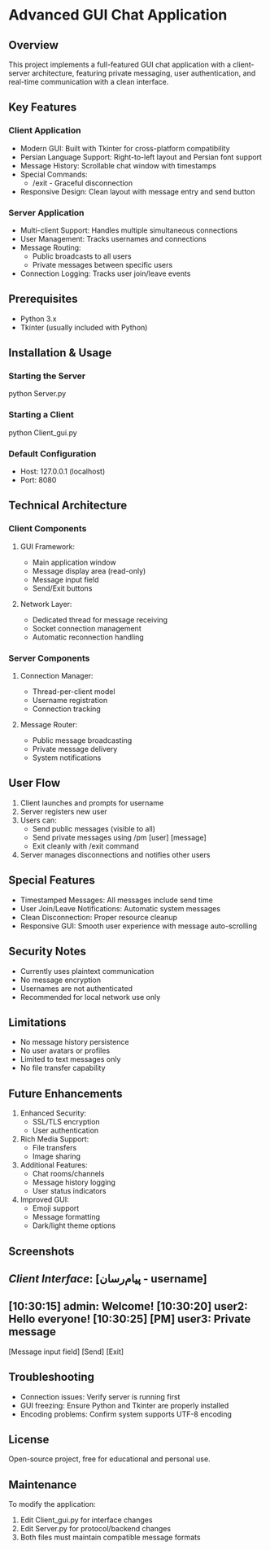 # Advanced GUI Chat Application

## Overview
This project implements a full-featured GUI chat application with a client-server architecture, featuring private messaging, user authentication, and real-time communication with a clean interface.

## Key Features

### Client Application
- Modern GUI: Built with Tkinter for cross-platform compatibility
- Persian Language Support: Right-to-left layout and Persian font support
- Message History: Scrollable chat window with timestamps
- Special Commands:
  - /exit - Graceful disconnection
- Responsive Design: Clean layout with message entry and send button

### Server Application
- Multi-client Support: Handles multiple simultaneous connections
- User Management: Tracks usernames and connections
- Message Routing:
  - Public broadcasts to all users
  - Private messages between specific users
- Connection Logging: Tracks user join/leave events

## Prerequisites
- Python 3.x
- Tkinter (usually included with Python)

## Installation & Usage

### Starting the Server
python Server.py

### Starting a Client
python Client_gui.py

### Default Configuration
- Host: 127.0.0.1 (localhost)
- Port: 8080

## Technical Architecture

### Client Components
1. GUI Framework:
   - Main application window
   - Message display area (read-only)
   - Message input field
   - Send/Exit buttons

2. Network Layer:
   - Dedicated thread for message receiving
   - Socket connection management
   - Automatic reconnection handling

### Server Components
1. Connection Manager:
   - Thread-per-client model
   - Username registration
   - Connection tracking

2. Message Router:
   - Public message broadcasting
   - Private message delivery
   - System notifications

## User Flow
1. Client launches and prompts for username
2. Server registers new user
3. Users can:
   - Send public messages (visible to all)
   - Send private messages using /pm [user] [message]
   - Exit cleanly with /exit command
4. Server manages disconnections and notifies other users

## Special Features
- Timestamped Messages: All messages include send time
- User Join/Leave Notifications: Automatic system messages
- Clean Disconnection: Proper resource cleanup
- Responsive GUI: Smooth user experience with message auto-scrolling

## Security Notes
- Currently uses plaintext communication
- No message encryption
- Usernames are not authenticated
- Recommended for local network use only

## Limitations
- No message history persistence
- No user avatars or profiles
- Limited to text messages only
- No file transfer capability

## Future Enhancements
1. Enhanced Security:
   - SSL/TLS encryption
   - User authentication
2. Rich Media Support:
   - File transfers
   - Image sharing
3. Additional Features:
   - Chat rooms/channels
   - Message history logging
   - User status indicators
4. Improved GUI:
   - Emoji support
   - Message formatting
   - Dark/light theme options

## Screenshots
*Client Interface*:
[پیام‌رسان - username]
-------------------------
[10:30:15] admin: Welcome!
[10:30:20] user2: Hello everyone!
[10:30:25] [PM] user3: Private message
-------------------------
[Message input field] [Send]
[Exit]

## Troubleshooting
- Connection issues: Verify server is running first
- GUI freezing: Ensure Python and Tkinter are properly installed
- Encoding problems: Confirm system supports UTF-8 encoding

## License
Open-source project, free for educational and personal use.

## Maintenance
To modify the application:
1. Edit Client_gui.py for interface changes
2. Edit Server.py for protocol/backend changes
3. Both files must maintain compatible message formats
